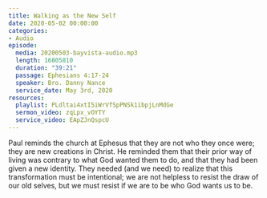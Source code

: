 ```yaml
---
title: Walking as the New Self
date: 2020-05-02 00:00:00
categories:
- Audio
episode:
  media: 20200503-bayvista-audio.mp3
  length: 16805810
  duration: "39:21"
  passage: Ephesians 4:17-24
  speaker: Bro. Danny Nance
  service_date: May 3rd, 2020
resources:
  playlist: PLdltai4xtI5iWrVfSpPNSk1ibpjLnMdGe
  sermon_video: zqLpx_vOYTY
  service_video: EApZJnQspcU
---
```

Paul reminds the church at Ephesus that they are not who they once were; they are new creations in Christ. He reminded them that their prior way of living was contrary to what God wanted them to do, and that they had been given a new identity. They needed (and we need) to realize that this transformation must be intentional; we are not helpless to resist the draw of our old selves, but we must resist if we are to be who God wants us to be.